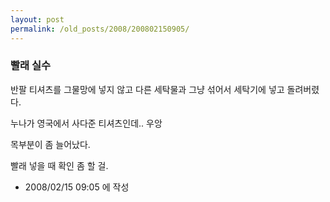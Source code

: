 ```yaml
---
layout: post
permalink: /old_posts/2008/200802150905/
---
```


### 빨래 실수

반팔 티셔츠를 그물망에 넣지 않고 다른 세탁물과 그냥 섞어서 세탁기에 넣고 돌려버렸다.

누나가 영국에서 사다준 티셔츠인데.. 우앙

목부분이 좀 늘어났다.

빨래 넣을 때 확인 좀 할 걸.






- 2008/02/15 09:05 에 작성